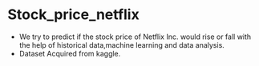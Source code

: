# Stock_price_netflix
* We try to predict if the stock price of Netflix Inc. would rise or fall with the help of historical data,machine learning and data analysis.
* Dataset Acquired from kaggle.
  


